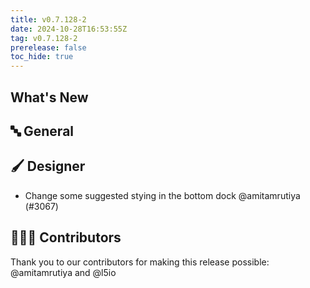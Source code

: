 ```yaml
---
title: v0.7.128-2
date: 2024-10-28T16:53:55Z
tag: v0.7.128-2
prerelease: false
toc_hide: true
---
```


## What's New
## 🔤 General
## 🖌️ Designer

- Change some suggested stying in the bottom dock @amitamrutiya (#3067)

## 👨🏽‍💻 Contributors

Thank you to our contributors for making this release possible:
@amitamrutiya and @l5io
